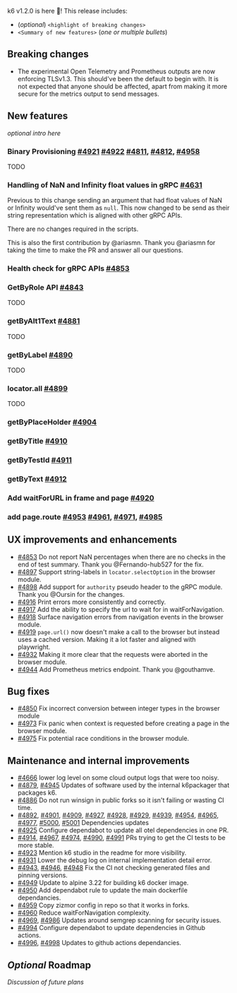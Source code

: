 k6 v1.2.0 is here 🎉! This release includes:

- (_optional_) `<highlight of breaking changes>`
- `<Summary of new features>` (_one or multiple bullets_)

## Breaking changes

- The experimental Open Telemetry and Prometheus outputs are now enforcing TLSv1.3. This should've been the default to begin with. It is not expected that anyone should be affected, apart from making it more secure for the metrics output to send messages.


## New features

_optional intro here_

### Binary Provisioning [#4921](https://github.com/grafana/k6/pull/4921) [#4922](https://github.com/grafana/k6/pull/4922) [#4811](https://github.com/grafana/k6/pull/4811), [#4812](https://github.com/grafana/k6/pull/4812), [#4958](https://github.com/grafana/k6/pull/4958)

TODO


### Handling of NaN and Infinity float values in gRPC [#4631](https://github.com/grafana/k6/pull/4631)

Previous to this change sending an argument that had float values of NaN or Infinity would've sent them as `null`. This now changed to be send as their string representation which is aligned with other gRPC APIs.

There are no changes required in the scripts.

This is also the first contribution by @ariasmn. Thank you @ariasmn for taking the time to make the PR and answer all our questions.


### Health check for gRPC APIs [#4853](https://github.com/grafana/k6/pull/4853)



### GetByRole API [#4843](https://github.com/grafana/k6/pull/4843)

TODO

### getByAlt1Text [#4881](https://github.com/grafana/k6/pull/4881)
TODO
### getByLabel [#4890](https://github.com/grafana/k6/pull/4890)
TODO
### locator.all [#4899](https://github.com/grafana/k6/pull/4899)
TODO

### getByPlaceHolder [#4904](https://github.com/grafana/k6/pull/4904)
### getByTitle [#4910](https://github.com/grafana/k6/pull/4910)
### getByTestId [#4911](https://github.com/grafana/k6/pull/4911)
### getByText [#4912](https://github.com/grafana/k6/pull/4912)
### Add waitForURL in frame and page [#4920](https://github.com/grafana/k6/pull/4920)
### add page.route [#4953](https://github.com/grafana/k6/pull/4953) [#4961](https://github.com/grafana/k6/pull/4961), [#4971](https://github.com/grafana/k6/pull/4971), [#4985](https://github.com/grafana/k6/pull/4985)



## UX improvements and enhancements

- [#4853](https://github.com/grafana/k6/pull/4853) Do not report NaN percentages when there are no checks in the end of test summary. Thank you @Fernando-hub527 for the fix.
- [#4897](https://github.com/grafana/k6/pull/4897) Support string-labels in `locator.selectOption` in the browser module.
- [#4898](https://github.com/grafana/k6/pull/4898) Add support for `authority` pseudo header to the gRPC module. Thank you @Oursin for the changes.
- [#4916](https://github.com/grafana/k6/pull/4916) Print errors more consistently and correctly.
- [#4917](https://github.com/grafana/k6/pull/4917) Add the ability to specify the url to wait for in waitForNavigation.
- [#4918](https://github.com/grafana/k6/pull/4918) Surface navigation errors from navigation events in the browser module.
- [#4919](https://github.com/grafana/k6/pull/4919) `page.url()` now doesn't make a call to the browser but instead uses a cached version. Making it a lot faster and aligned with playwright.
- [#4932](https://github.com/grafana/k6/pull/4932) Making it more clear that the requests were aborted in the browser module.
- [#4944](https://github.com/grafana/k6/pull/4944) Add Prometheus metrics endpoint. Thank you @gouthamve.

## Bug fixes

- [#4850](https://github.com/grafana/k6/pull/4850) Fix incorrect conversion between integer types in the browser module
- [#4973](https://github.com/grafana/k6/pull/4973) Fix panic when context is requested before creating a page in the browser module.
- [#4975](https://github.com/grafana/k6/pull/4975) Fix potential race conditions in the browser module.

## Maintenance and internal improvements

- [#4666](https://github.com/grafana/k6/pull/4666) lower log level on some cloud output logs that were too noisy.
- [#4879](https://github.com/grafana/k6/pull/4879), [#4945](https://github.com/grafana/k6/pull/4945) Updates of software used by the internal k6packager that packages k6.
- [#4886](https://github.com/grafana/k6/pull/4886) Do not run winsign in public forks so it isn't failing or wasting CI time.
- [#4892](https://github.com/grafana/k6/pull/4892), [#4901](https://github.com/grafana/k6/pull/4901), [#4909](https://github.com/grafana/k6/pull/4909), [#4927](https://github.com/grafana/k6/pull/4927), [#4928](https://github.com/grafana/k6/pull/4928), [#4929](https://github.com/grafana/k6/pull/4929), [#4939](https://github.com/grafana/k6/pull/4939), [#4954](https://github.com/grafana/k6/pull/4954), [#4965](https://github.com/grafana/k6/pull/4965), [#4977](https://github.com/grafana/k6/pull/4977), [#5000](https://github.com/grafana/k6/pull/5000), [#5001](https://github.com/grafana/k6/pull/5001) Dependencies updates
- [#4925](https://github.com/grafana/k6/pull/4925) Configure dependabot to update all otel dependencies in one PR.
- [#4914](https://github.com/grafana/k6/pull/4914), [#4967](https://github.com/grafana/k6/pull/4967), [#4974](https://github.com/grafana/k6/pull/4974), [#4990](https://github.com/grafana/k6/pull/4990), [#4991](https://github.com/grafana/k6/pull/4991) PRs trying to get the CI tests to be more stable.
- [#4923](https://github.com/grafana/k6/pull/4923) Mention k6 studio in the readme for more visibility.
- [#4931](https://github.com/grafana/k6/pull/4931) Lower the debug log on internal implementation detail error.
- [#4943](https://github.com/grafana/k6/pull/4943), [#4946](https://github.com/grafana/k6/pull/4946), [#4948](https://github.com/grafana/k6/pull/4948) Fix the CI not checking generated files and pinning versions.
- [#4949](https://github.com/grafana/k6/pull/4949) Update to alpine 3.22 for building k6 docker image.
- [#4950](https://github.com/grafana/k6/pull/4950) Add dependabot rule to update the main dockerfile dependancies.
- [#4959](https://github.com/grafana/k6/pull/4959) Copy zizmor config in repo so that it works in forks.
- [#4960](https://github.com/grafana/k6/pull/4960) Reduce waitForNavigation complexity.
- [#4969](https://github.com/grafana/k6/pull/4969), [#4986](https://github.com/grafana/k6/pull/4986) Updates around semgrep scanning for security issues.
- [#4994](https://github.com/grafana/k6/pull/4994) Configure dependabot to update dependencies in Github actions.
- [#4996](https://github.com/grafana/k6/pull/4996), [#4998](https://github.com/grafana/k6/pull/4998) Updates to github actions dependancies.

## _Optional_ Roadmap

_Discussion of future plans_
